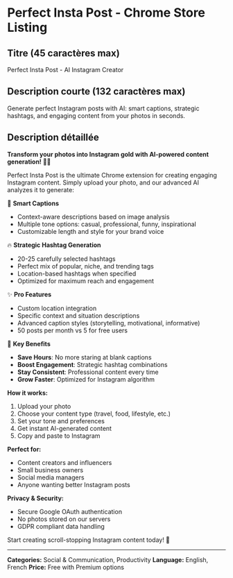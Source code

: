 # Perfect Insta Post - Chrome Store Listing

## Titre (45 caractères max)
Perfect Insta Post - AI Instagram Creator

## Description courte (132 caractères max)
Generate perfect Instagram posts with AI: smart captions, strategic hashtags, and engaging content from your photos in seconds.

## Description détaillée

**Transform your photos into Instagram gold with AI-powered content generation! 📸✨**

Perfect Insta Post is the ultimate Chrome extension for creating engaging Instagram content. Simply upload your photo, and our advanced AI analyzes it to generate:

🎯 **Smart Captions**
- Context-aware descriptions based on image analysis
- Multiple tone options: casual, professional, funny, inspirational
- Customizable length and style for your brand voice

🔥 **Strategic Hashtag Generation**
- 20-25 carefully selected hashtags
- Perfect mix of popular, niche, and trending tags
- Location-based hashtags when specified
- Optimized for maximum reach and engagement

✨ **Pro Features**
- Custom location integration
- Specific context and situation descriptions
- Advanced caption styles (storytelling, motivational, informative)
- 50 posts per month vs 5 for free users

🚀 **Key Benefits**
- **Save Hours**: No more staring at blank captions
- **Boost Engagement**: Strategic hashtag combinations
- **Stay Consistent**: Professional content every time
- **Grow Faster**: Optimized for Instagram algorithm

**How it works:**
1. Upload your photo
2. Choose your content type (travel, food, lifestyle, etc.)
3. Set your tone and preferences
4. Get instant AI-generated content
5. Copy and paste to Instagram

**Perfect for:**
- Content creators and influencers
- Small business owners
- Social media managers
- Anyone wanting better Instagram posts

**Privacy & Security:**
- Secure Google OAuth authentication
- No photos stored on our servers
- GDPR compliant data handling

Start creating scroll-stopping Instagram content today! 🚀

---

**Categories:** Social & Communication, Productivity
**Language:** English, French
**Price:** Free with Premium options
